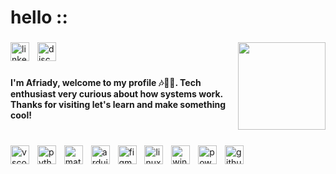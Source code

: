 <h1 align="left">hello ::<coders/></h1>

###

<img align="right" height="140" src="[https://media.giphy.com/media/v1.Y2lkPWVjZjA1ZTQ3MHJnbG94anFqOGd1N2gwMm1wejFiMmRtbHlveGpoc3RuNnJlNjhpZSZlcD12MV9naWZzX3NlYXJjaCZjdD1n/RtdRhc7TxBxB0YAsK6/giphy.gif](https://media.giphy.com/media/v1.Y2lkPWVjZjA1ZTQ3NzMwaHN0NHM1c3NvdGN6Zmo2N3JyODhiM3V6NW9mMjV2NTQ2OWF3ZCZlcD12MV9naWZzX3NlYXJjaCZjdD1n/5binPwwhsSZuqmqWUH/giphy.gif)"  />

###

<div align="left">
  <img src="https://img.shields.io/badge/LinkedIn-0A66C2?logo=linkedin&logoColor=white&style=for-the-badge" height="30" alt="linkedin logo"  />
  <img width="5" />
  <img src="https://img.shields.io/badge/Discord-5865F2?logo=discord&logoColor=white&style=for-the-badge" height="30" alt="discord logo"  />
</div>

###

<h4 align="left">I'm Afriady, welcome to my profile 🎶😶‍🌫️. Tech enthusiast very curious about how systems work. Thanks for visiting let's learn and make something cool!</h4>

###

<br clear="both">

<div align="left">
  <img src="https://skillicons.dev/icons?i=vscode" height="30" alt="vscode logo"  />
  <img width="5" />
  <img src="https://skillicons.dev/icons?i=py" height="30" alt="python logo"  />
  <img width="5" />
  <img src="https://skillicons.dev/icons?i=matlab" height="30" alt="matlab logo"  />
  <img width="5" />
  <img src="https://skillicons.dev/icons?i=arduino" height="30" alt="arduino logo"  />
  <img width="5" />
  <img src="https://skillicons.dev/icons?i=figma" height="30" alt="figma logo"  />
  <img width="5" />
  <img src="https://skillicons.dev/icons?i=linux" height="30" alt="linux logo"  />
  <img width="5" />
  <img src="https://cdn.jsdelivr.net/gh/devicons/devicon/icons/windows8/windows8-original.svg" height="30" alt="windows8 logo"  />
  <img width="5" />
  <img src="https://skillicons.dev/icons?i=powershell" height="30" alt="powershell logo"  />
  <img width="5" />
  <img src="https://skillicons.dev/icons?i=github" height="30" alt="github logo"  />
</div>

###
